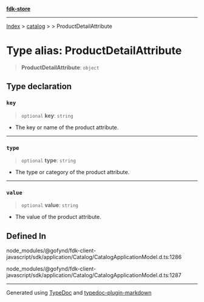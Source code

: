 [**fdk-store**](../../../README.md)
***

[Index](../../../API.md) > [catalog](../../README.md) > [<internal>](../README.md) > ProductDetailAttribute

# Type alias: ProductDetailAttribute

> **ProductDetailAttribute**: `object`

## Type declaration

### `key`

> `optional` **key**: `string`

- The key or name of the product attribute.

***

### `type`

> `optional` **type**: `string`

- The type or category of the product attribute.

***

### `value`

> `optional` **value**: `string`

- The value of the product attribute.

## Defined In

node\_modules/@gofynd/fdk-client-javascript/sdk/application/Catalog/CatalogApplicationModel.d.ts:1286

node\_modules/@gofynd/fdk-client-javascript/sdk/application/Catalog/CatalogApplicationModel.d.ts:1287

***
Generated using [TypeDoc](https://typedoc.org/) and [typedoc-plugin-markdown](https://www.npmjs.com/package/typedoc-plugin-markdown)
